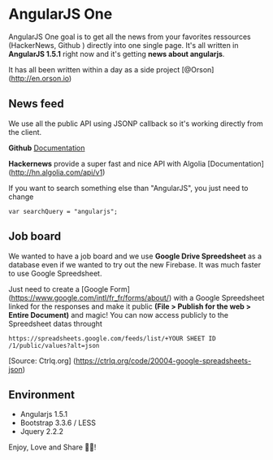 # AngularJS One 

AngularJS One goal is to get all the news from your favorites ressources (HackerNews, Github ) 
directly into one single page. It's all written in **AngularJS 1.5.1** right now and it's getting **news about angularjs**.

It has all been written within a day as a side project [@Orson] (http://en.orson.io)

## News feed
We use all the public API using JSONP callback so it's working directly from the client.

**Github** [Documentation](https://developer.github.com/v3/)

**Hackernews** provide a super fast and nice API with Algolia [Documentation] (http://hn.algolia.com/api/v1)

If you want to search something else than "AngularJS", you just need to change 

	var searchQuery = "angularjs";

## Job board

We wanted to have a job board and we use **Google Drive Spreedsheet** as a database even if we wanted to try out the new Firebase. It was much faster to use Google Spreedsheet.

Just need to create a [Google Form] (https://www.google.com/intl/fr_fr/forms/about/) with a Google Spreedsheet linked for the responses and make it public **(File > Publish for the web > Entire Document)** and magic! You can now access publicly to the Spreedsheet datas throught

	https://spreadsheets.google.com/feeds/list/+YOUR SHEET ID /1/public/values?alt=json

[Source: Ctrlq.org] (https://ctrlq.org/code/20004-google-spreadsheets-json)

## Environment 
* Angularjs 1.5.1
* Bootstrap 3.3.6 / LESS
* Jquery 2.2.2

Enjoy, Love and Share ✌🏼! 